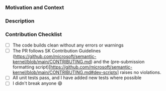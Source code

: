 ### Motivation and Context

<!-- Thank you for your contribution to the semantic-kernel repo!
Please help reviewers and future users, providing the following information:
  1. Why is this change required?
  2. What problem does it solve?
  3. What scenario does it contribute to?
  4. If it fixes an open issue, please link to the issue here.
-->

### Description

<!-- Describe your changes, the overall approach, the underlying design.
     These notes will help understanding how your code works. Thanks! -->

### Contribution Checklist

<!-- Before submitting this PR, please make sure: -->

- [ ] The code builds clean without any errors or warnings
- [ ] The PR follows SK Contribution Guidelines (https://github.com/microsoft/semantic-kernel/blob/main/CONTRIBUTING.md) and the (pre-submission formatting script)[https://github.com/microsoft/semantic-kernel/blob/main/CONTRIBUTING.md#dev-scripts] raises no violations.
- [ ] All unit tests pass, and I have added new tests where possible
- [ ] I didn't break anyone :smile:
